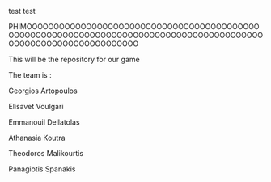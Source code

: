test test

PHIMOOOOOOOOOOOOOOOOOOOOOOOOOOOOOOOOOOOOOOOOOOOOOOOOOOOOOOOOOOOOOOOOOOOOOOOOOOOOOOOOOOOOOOOOOOOOOOOOOOOOOOOOOOOOOOOOOO

This will  be the repository for our game 

The team is :

Georgios Artopoulos

Elisavet Voulgari

Emmanouil Dellatolas

Athanasia Koutra

Theodoros Malikourtis

Panagiotis Spanakis

